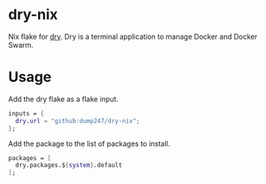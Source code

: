 # dry-nix

Nix flake for [dry](https://github.com/moncho/dry).
Dry is a terminal application to manage Docker and Docker Swarm.

# Usage

Add the dry flake as a flake input.

```nix
inputs = {
  dry.url = "github:dump247/dry-nix";
};
```

Add the package to the list of packages to install.

```nix
packages = [
  dry.packages.${system}.default
];
```
